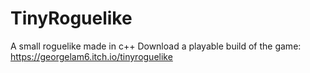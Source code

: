 # TinyRoguelike
A small roguelike made in c++
Download a playable build of the game: https://georgelam6.itch.io/tinyroguelike
